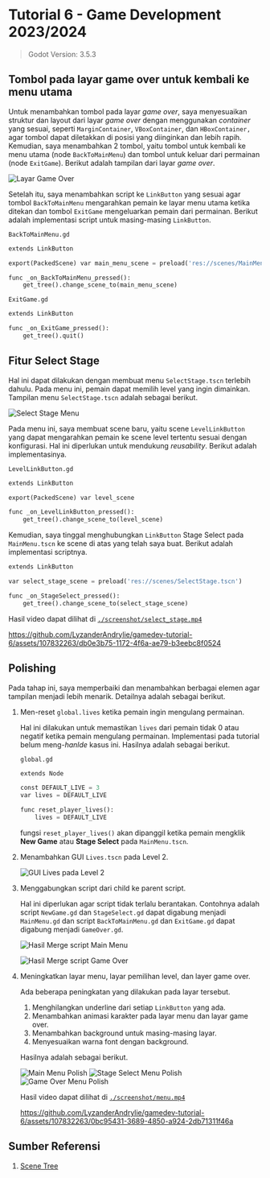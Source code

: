 # Tutorial 6 - Game Development 2023/2024

> Godot Version: 3.5.3

## Tombol pada layar game over untuk kembali ke menu utama

Untuk menambahkan tombol pada layar *game over*, saya menyesuaikan struktur dan layout dari layar *game over* dengan menggunakan *container* yang sesuai, seperti `MarginContainer`, `VBoxContainer`, dan `HBoxContainer,` agar tombol dapat diletakkan di posisi yang diinginkan dan lebih rapih. Kemudian, saya menambahkan 2 tombol, yaitu tombol untuk kembali ke menu utama (node `BackToMainMenu`) dan tombol untuk keluar dari permainan (node `ExitGame`). Berikut adalah tampilan dari layar *game over*.

![Layar Game Over](./screenshot/layer_game_over.png)

Setelah itu, saya menambahkan script ke `LinkButton` yang sesuai agar tombol `BackToMainMenu` mengarahkan pemain ke layar menu utama ketika ditekan dan tombol `ExitGame` mengeluarkan pemain dari permainan. Berikut adalah implementasi script untuk masing-masing `LinkButton`.

`BackToMainMenu.gd`

```py
extends LinkButton

export(PackedScene) var main_menu_scene = preload('res://scenes/MainMenu.tscn')

func _on_BackToMainMenu_pressed():
    get_tree().change_scene_to(main_menu_scene)
```

`ExitGame.gd`

```py
extends LinkButton

func _on_ExitGame_pressed():
    get_tree().quit()
```

## Fitur Select Stage

Hal ini dapat dilakukan dengan membuat menu `SelectStage.tscn` terlebih dahulu. Pada menu ini, pemain dapat memilih level yang ingin dimainkan. Tampilan menu `SelectStage.tscn` adalah sebagai berikut.

![Select Stage Menu](./screenshot/menu_select_stage.png)

Pada menu ini, saya membuat scene baru, yaitu scene `LevelLinkButton` yang dapat mengarahkan pemain ke scene level tertentu sesuai dengan konfigurasi. Hal ini diperlukan untuk mendukung *reusability*. Berikut adalah implementasinya.

`LevelLinkButton.gd`

```py
extends LinkButton

export(PackedScene) var level_scene

func _on_LevelLinkButton_pressed():
    get_tree().change_scene_to(level_scene)
```

Kemudian, saya tinggal menghubungkan `LinkButton` Stage Select pada `MainMenu.tscn` ke scene di atas yang telah saya buat. Berikut adalah implementasi scriptnya.

```py
extends LinkButton

var select_stage_scene = preload('res://scenes/SelectStage.tscn')

func _on_StageSelect_pressed():
    get_tree().change_scene_to(select_stage_scene)
```

Hasil video dapat dilihat di [`./screenshot/select_stage.mp4`](./screenshot/select_stage.mp4)

https://github.com/LyzanderAndrylie/gamedev-tutorial-6/assets/107832263/db0e3b75-1172-4f6a-ae79-b3eebc8f0524

## Polishing

Pada tahap ini, saya memperbaiki dan menambahkan berbagai elemen agar tampilan menjadi lebih menarik. Detailnya adalah sebagai berikut.

1. Men-reset `global.lives` ketika pemain ingin mengulang permainan.

    Hal ini dilakukan untuk memastikan `lives` dari pemain tidak 0 atau negatif ketika pemain mengulang permainan. Implementasi pada tutorial belum meng-*hanlde* kasus ini. Hasilnya adalah sebagai berikut.

    `global.gd`

    ```py
    extends Node

    const DEFAULT_LIVE = 3
    var lives = DEFAULT_LIVE

    func reset_player_lives():
        lives = DEFAULT_LIVE
    ```

    fungsi `reset_player_lives()` akan dipanggil ketika pemain mengklik **New Game** atau **Stage Select** pada `MainMenu.tscn`.

2. Menambahkan GUI `Lives.tscn` pada Level 2.

    ![GUI Lives pada Level 2](./screenshot/level2_lives_gui.png)

3. Menggabungkan script dari child ke parent script.

    Hal ini diperlukan agar script tidak terlalu berantakan. Contohnya adalah script `NewGame.gd` dan `StageSelect.gd` dapat digabung menjadi `MainMenu.gd` dan script `BackToMainMenu.gd` dan `ExitGame.gd` dapat digabung menjadi `GameOver.gd`.

    ![Hasil Merge script Main Menu](./screenshot/hasil_merge_main_menu.png)

    ![Hasil Merge script Game Over](./screenshot/hasil_merge_game_over.png)

4. Meningkatkan layar menu, layar pemilihan level, dan layer game over.

    Ada beberapa peningkatan yang dilakukan pada layar tersebut.

    1. Menghilangkan underline dari setiap `LinkButton` yang ada.
    2. Menambahkan animasi karakter pada layar menu dan layar game over.
    3. Menambahkan background untuk masing-masing layar.
    4. Menyesuaikan warna font dengan background.

    Hasilnya adalah sebagai berikut.

    ![Main Menu Polish](./screenshot/main_menu_polish.png)
    ![Stage Select Menu Polish](./screenshot/select_stage_polish.png)
    ![Game Over Menu Polish](./screenshot/game_over_polish.png)

    Hasil video dapat dilihat di [`./screenshot/menu.mp4`](./screenshot/menu.mp4)

    https://github.com/LyzanderAndrylie/gamedev-tutorial-6/assets/107832263/0bc95431-3689-4850-a924-2db71311f46a

## Sumber Referensi

1. [Scene Tree](https://media.giphy.com/media/vFKqnCdLPNOKc/giphy.gif)
